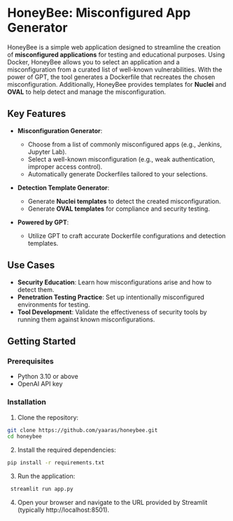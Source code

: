 # HoneyBee: Misconfigured App Generator

HoneyBee is a simple web application designed to streamline the creation of **misconfigured applications** for testing and educational purposes. Using Docker, HoneyBee allows you to select an application and a misconfiguration from a curated list of well-known vulnerabilities. With the power of GPT, the tool generates a Dockerfile that recreates the chosen misconfiguration. Additionally, HoneyBee provides templates for **Nuclei** and **OVAL** to help detect and manage the misconfiguration.

## Key Features

- **Misconfiguration Generator**:
  - Choose from a list of commonly misconfigured apps (e.g., Jenkins, Jupyter Lab).
  - Select a well-known misconfiguration (e.g., weak authentication, improper access control).
  - Automatically generate Dockerfiles tailored to your selections.

- **Detection Template Generator**:
  - Generate **Nuclei templates** to detect the created misconfiguration.
  - Generate **OVAL templates** for compliance and security testing.

- **Powered by GPT**:
  - Utilize GPT to craft accurate Dockerfile configurations and detection templates.

## Use Cases

- **Security Education**: Learn how misconfigurations arise and how to detect them.
- **Penetration Testing Practice**: Set up intentionally misconfigured environments for testing.
- **Tool Development**: Validate the effectiveness of security tools by running them against known misconfigurations.

## Getting Started

### Prerequisites

- Python 3.10 or above
- OpenAI API key 

### Installation

1. Clone the repository:
 ```bash
 git clone https://github.com/yaaras/honeybee.git
 cd honeybee
  ```
2.	Install the required dependencies:
 ```bash
 pip install -r requirements.txt
 ```

3.	Run the application:
 ```bash
  streamlit run app.py
 ```

4.	Open your browser and navigate to the URL provided by Streamlit (typically http://localhost:8501).
